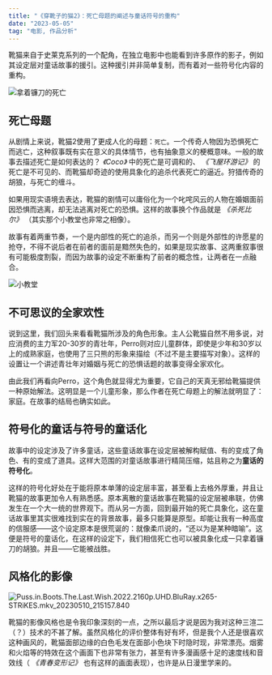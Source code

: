 ```yaml
---
title: "《穿靴子的猫2》：死亡母题的阐述与童话符号的重构"
date: "2023-05-05"
tag: "电影, 作品分析"
---
```


靴猫来自于史莱克系列的一个配角，在独立电影中也能看到许多原作的影子，例如其设定层对童话故事的援引。这种援引并非简单复制，而有着对一些符号化内容的重构。

![拿着镰刀的死亡](https://img2.doubanio.com/view/photo/l/public/p2886008505.webp)

## 死亡母题

从剧情上来说，靴猫2使用了更成人化的母题：`死亡`。一个传奇人物因为恐惧死亡而逃亡，这种叙事既有实在意义的具体情节，也有抽象意义的梗概意味。一般的故事去描述死亡是如何表达的？ *《Coco》* 中的死亡是可调和的、 *《飞屋环游记》* 的死亡是不可见的、而靴猫却奇迹的使用具象化的追杀代表死亡的逼近。狩猎传奇的胡狼，与死亡的缠斗。

如果用现实语境去表达，靴猫的剧情可以庸俗化为一个叱咤风云的人物在婚姻面前因恐惧而逃离，却无法逃离对死亡的恐惧。这样的故事换个作品就是 *《杀死比尔》* （其实那个小教堂也非常之相像）。

故事有着两重节奏，一个是内部性的死亡的追杀，而另一个则是外部性的许愿星的抢夺，不得不说后者在前者的面前是黯然失色的，如果是现实故事、这两重叙事很有可能极度割裂，而因为故事的设定不断重构了前者的概念性，让两者在一点融合。

![小教堂](https://img2.doubanio.com/view/photo/l/public/p2891371136.webp)

## 不可思议的全家欢性

说到这里，我们回头来看看靴猫所涉及的角色形象。主人公靴猫自然不用多说，对应消费的主力军20-30岁的青壮年，Perro则对应儿童群体，即使是少年和30岁以上的成熟家庭，也使用了三只熊的形象来描绘（不过不是主要描写对象）。这样的设置让一个讲述青壮年对婚姻与死亡的恐惧话题的故事变得全家欢化。

由此我们再看向Perro，这个角色就显得尤为重要，它自己的天真无邪给靴猫提供一种原始解法。这明显是一个儿童形象，那么作者在死亡母题上的解法就明显了：家庭。在故事的结局也确实如此。

## 符号化的童话与符号的童话化

故事中的设定涉及了许多童话，这些童话故事在设定层被解构赋值、有的变成了角色、有的变成了道具。这样大范围的对童话故事进行精简压缩，姑且称之为**童话的符号化**。

这样的符号化好处在于能将原本单薄的设定层丰富，甚至看上去格外厚重，并且让靴猫的故事更加令人有熟悉感。原本离散的童话故事在靴猫的设定层被串联，仿佛发生在一个大一统的世界观下。而从另一方面，回到最开始的死亡具象化，这在童话故事里其实很难找到实在的背景故事，最多只能算是原型。却能让我有一种高度的信服感——这个设定原本是很荒诞的：就像柔爪说的，“还以为是某种暗喻”。这便是符号的童话化，在这样的设定下，我们相信死亡也可以被具象化成一只拿着镰刀的胡狼。并且——它能被战胜。

## 风格化的影像

![Puss.in.Boots.The.Last.Wish.2022.2160p.UHD.BluRay.x265-STRiKES.mkv_20230510_215157.840](https://jsd.cdn.zzko.cn/gh/Zhuxb-Clouds/PicDepot/main/img/Puss.in.Boots.The.Last.Wish.2022.2160p.UHD.BluRay.x265-STRiKES.mkv_20230510_215157.840.png)

靴猫的影像风格也是令我印象深刻的一点，之所以最后才说是因为我对这种三渲二（？）技术的不甚了解。虽然风格化的评价整体有好有坏，但是我个人还是很喜欢这种画风的，靴猫面部边缘的白色毛发在面部小色块下时隐时现，非常漂亮。烟雾和火焰等的特效在这个画面下也非常有张力，甚至有许多漫画感十足的速度线和音效线（ *《青春变形记》* 也有这样的画面表现），也许是从日漫里学来的。
